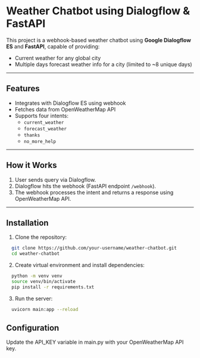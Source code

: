 # Weather Chatbot using Dialogflow & FastAPI

This project is a webhook-based weather chatbot using **Google Dialogflow ES** and **FastAPI**, capable of providing:

- Current weather for any global city
- Multiple days forecast weather info for a city (limited to ~8 unique days)

---

## Features

- Integrates with Dialogflow ES using webhook
- Fetches data from OpenWeatherMap API
- Supports four intents:
  - `current_weather`
  - `forecast_weather`
  - `thanks`
  - `no_more_help`
 
---

## How it Works

1. User sends query via Dialogflow.
2. Dialogflow hits the webhook (FastAPI endpoint `/webhook`).
3. The webhook processes the intent and returns a response using OpenWeatherMap API.

---

## Installation

1. Clone the repository:
```bash
  git clone https://github.com/your-username/weather-chatbot.git
  cd weather-chatbot
 ```
2. Create virtual environment and install dependencies:
```bash
  python -m venv venv
  source venv/bin/activate
  pip install -r requirements.txt
 ```
3. Run the server:
```bash
  uvicorn main:app --reload
```
## Configuration
Update the API_KEY variable in main.py with your OpenWeatherMap API key.
